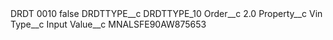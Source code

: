 <?xml version="1.0" encoding="UTF-8"?>
<CustomMetadata xmlns="http://soap.sforce.com/2006/04/metadata" xmlns:xsi="http://www.w3.org/2001/XMLSchema-instance" xmlns:xsd="http://www.w3.org/2001/XMLSchema">
    <label>DRDT 0010</label>
    <protected>false</protected>
    <values>
        <field>DRDTTYPE__c</field>
        <value xsi:type="xsd:string">DRDTTYPE_10</value>
    </values>
    <values>
        <field>Order__c</field>
        <value xsi:type="xsd:double">2.0</value>
    </values>
    <values>
        <field>Property__c</field>
        <value xsi:type="xsd:string">Vin</value>
    </values>
    <values>
        <field>Type__c</field>
        <value xsi:type="xsd:string">Input</value>
    </values>
    <values>
        <field>Value__c</field>
        <value xsi:type="xsd:string">MNALSFE90AW875653</value>
    </values>
</CustomMetadata>
